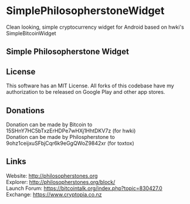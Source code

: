 # SimplePhilosopherstoneWidget

Clean looking, simple cryptocurrency widget for Android based on hwki's SimpleBitcoinWidget


## Simple Philosopherstone Widget

<!-- <a href='https://play.google.com/store/apps/details?id=com.brentpanther.bitcoinwidget&pcampaignid=MKT-Other-global-all-co-prtnr-py-PartBadge-Mar2515-1'><img alt='Get it on Google Play' src='https://play.google.com/intl/en_us/badges/images/generic/en_badge_web_generic.png' height="80pt"/></a>

<a href="http://fdroid.org/packages/com.brentpanther.bitcoinwidget/">
    <img src="https://f-droid.org/badge/get-it-on.png"
         alt="Get it on F-Droid" height="80">
</a>
-->
## License

This software has an MIT License. All forks of this codebase have my authorization to be released on Google Play and other app stores.


## Donations

Donation can be made by Bitcoin to         15SHnY7HC5bTxzErHDPe7wHXj1HhtDKV7z (for hwki) <br>
Donation can be made by Philospherstone to 9ohz1ceijxuSFbjCqr6k9eGgQWoZ9842xr (for toxtox)

## Links
Website: 	http://philosopherstones.org <br>
Explorer: 	http://philosopherstones.org/block/ <br>
Launch Forum: https://bitcointalk.org/index.php?topic=830427.0 <br>
Exchange:   https://www.cryptopia.co.nz <br>